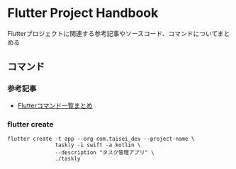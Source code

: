# Flutter Project Handbook
Flutterプロジェクトに関連する参考記事やソースコード、コマンドについてまとめる

## コマンド

### 参考記事
- [Flutterコマンド一覧まとめ](https://qiita.com/kurun_pan/items/f9251b1827ce9dca9e14)

### flutter create

```terminal
flutter create -t app --org com.taisei_dev --project-name \
               taskly -i swift -a kotlin \
               --description "タスク管理アプリ" \
               ./taskly
```
